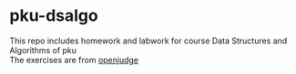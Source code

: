 # pku-dsalgo
This repo includes homework and labwork for course Data Structures and Algorithms of pku  
The exercises are from [openjudge](http://dsalgo.openjudge.cn/)
